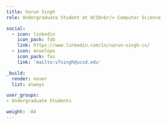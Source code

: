 ```yaml
---
title: Varun Singh
role: Undergraduate Student at UCSD<br/> Computer Science

social:
  - icon: linkedin
    icon_pack: fab
    link: https://www.linkedin.com/in/varun-singh-cs/
  - icon: envelope
    icon_pack: fas
    link: 'mailto:v7singh@ucsd.edu'

_build:
  render: never
  list: always

user_groups:
- Undergraduate Students

weight: -84
---
```

